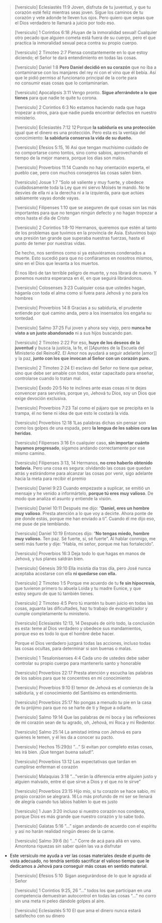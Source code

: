 >[!versiculo] Eclesiastés 11:9
>Joven, disfruta de tu juventud, y que tu corazón esté feliz mientras seas joven. Sigue los caminos de tu corazón y vete adonde te lleven tus ojos. Pero quiero que sepas que el Dios verdadero te llamará a juicio por todo eso.

>[!versiculo] 1 Corintios 6:18
>¡Huyan de la inmoralidad sexual! Cualquier otro pecado que alguien cometa está fuera de su cuerpo, pero el que practica la inmoralidad sexual peca contra su propio cuerpo.

>[!versiculo] 2 Timoteo 2:7
>Piensa constantemente en lo que estoy diciendo; el Señor te dará entendimiento en todas las cosas.

>[!versiculo] Daniel 1:8
>**Pero Daniel decidió en su corazón** que no iba a contaminarse con los manjares del rey ni con el vino que él bebía. Así que le pidió permiso al funcionario principal de la corte para no consumir esas cosas que lo contaminarían.

>[!versiculo] Apocalipsis 3:11
>Vengo pronto. **Sigue aferrándote a lo que tienes** para que nadie te quite tu corona.

>[!versiculo] 2 Corintios 6:3 
>No estamos haciendo nada que haga tropezar a otros, para que nadie pueda encontrar defectos en nuestro ministerio.

>[!versiculo] Eclesiastés 7:12
>12 Porque **la sabiduría es una protección** igual que el dinero es una protección. Pero esta es la ventaja del conocimiento: **la sabiduría conserva la vida de su dueño.**

>[!versiculo] Efesios 5:15, 16
>Así que tengan muchísimo cuidado de no comportarse como tontos, sino como sabios, aprovechando el tiempo de la mejor manera, porque los días son malos.

>[!versiculo] Proverbios 11:14
>Cuando no hay orientación experta, el pueblo cae, pero con muchos consejeros las cosas salen bien.

>[!versiculo] Josue 1:7
>”Solo sé valiente y muy fuerte, y obedece cuidadosamente toda la Ley que mi siervo Moisés te mandó. No te desvíes de ella ni a la derecha ni a la izquierda, para que actúes sabiamente vayas donde vayas.

>[!versiculo] Filipenses 1:10
>que se aseguren de qué cosas son las más importantes para que no tengan ningún defecto y no hagan tropezar a otros hasta el día de Cristo

>[!versiculo] 2 Corintios 1:8-10
>Hermanos, queremos que estén al tanto de los problemas que tuvimos en la provincia de Asia. Estuvimos bajo una presión tan grande que superaba nuestras fuerzas, hasta el punto de temer por nuestras vidas.
>
>De hecho, nos sentimos como si ya estuviéramos condenados a muerte. Esto sucedió para que no confiáramos en nosotros mismos, sino en el Dios que levanta a los muertos. 
>
>Él nos libró de tan terrible peligro de muerte, y nos librará de nuevo. Y ponemos nuestra esperanza en él, en que seguirá librándonos.

>[!versiculo] Colosenses 3:23
>Cualquier cosa que ustedes hagan, háganla con toda el alma como si fuera para Jehová y no para los hombres

>[!versiculo] Proverbios 14:8
>Gracias a su sabiduría, el prudente entiende por qué camino anda, pero a los insensatos los engaña su tontedad.

>[!versiculo] Salmo 37:25
>Fui joven y ahora soy viejo, pero **nunca he visto a un justo abandonado** ni a sus hijos buscando pan.

>[!versiculo] 2 Timoteo 2:22
>Por eso, **huye de los deseos de la juventud** y busca la justicia, la fe, el [[Apuntes de la Escuela del Ministerio del Reino#2. El Amor nos ayudará a seguir adelante |amor]] y la paz, **junto con los que invocan al Señor con un corazón puro.**

>[!versiculo] 2 Timoteo 2:24
>El esclavo del Señor no tiene que pelear, sino que debe ser amable con todos, estar capacitado para enseñar, controlarse cuando lo tratan mal.

>[!versiculo] Éxodo 20:5
>No te inclines ante esas cosas ni te dejes convencer para servirles, porque yo, Jehová tu Dios, soy un Dios que exige devoción exclusiva.

>[!versiculo] Proverbios 7:23
>Tal como el pájaro que se precipita en la trampa, él no tiene ni idea de que esto le costará la vida.

>[!versiculo] Proverbios 12:18
>1Las palabras dichas sin pensar son como los golpes de una espada, pero **la lengua de los sabios cura las heridas**.

>[!versiculo] Filipenses 3:16
>En cualquier caso, **sin importar cuánto hayamos progresado**, sigamos andando correctamente por ese mismo camino.

>[!versiculo] Filipenses 3:13, 14
>Hermanos, **no creo haberlo obtenido todavía.** Pero una cosa es segura: olvidando las cosas que quedan atrás y estirándome para alcanzar las cosas por venir, sigo adelante hacia la meta para recibir el premio

>[!versiculo] Daniel 9:23
> Cuando empezaste a suplicar, se emitió un mensaje y he venido a informártelo, **porque tú eres muy valioso**. De modo que analiza el asunto y entiende la visión.

>[!versiculo] Daniel 10:11
>Después me dijo: “**Daniel, eres un hombre muy valioso**. Presta atención a lo que voy a decirte. Ahora ponte de pie donde estás, porque me han enviado a ti”. Cuando él me dijo eso, me puse de pie temblando.

>[!versiculo] Daniel 10:19
>Entonces dijo: “**No tengas miedo, hombre muy valioso.** Ten paz. Sé fuerte, sí, sé fuerte”. Al hablar conmigo, me sentí más fuerte y dije: “Habla, mi señor, porque me has fortalecido”.

>[!versiculo] Proverbios 16:3
>Deja todo lo que hagas en manos de Jehová, y tus planes saldrán bien.

>[!versiculo] Génesis 39:10
>Ella insistía día tras día, pero José nunca aceptaba acostarse con ella **ni quedarse con ella.**

>[!versiculo] 2 Timoteo 1:5
>Porque me acuerdo de tu **fe sin hipocresía**, que tuvieron primero tu abuela Loida y tu madre Eunice, y que estoy seguro de que tú también tienes.

>[!versiculo] 2 Timoteo 4:5 
>Pero tú mantén tu buen juicio en todas las cosas, aguanta las dificultades, haz tu trabajo de evangelizador y cumple completamente tu ministerio.

>[!versiculo] Eclesiastés 12:13, 14
>Después de oírlo todo, la conclusión es esta: teme al Dios verdadero y obedece sus mandamientos, porque eso es todo lo que el hombre debe hacer.
>
>Porque el Dios verdadero juzgará todas las acciones, incluso todas las cosas ocultas, para determinar si son buenas o malas.

>[!versiculo] 1 Tesalonisenses 4:4
>Cada uno de ustedes debe saber controlar su propio cuerpo para mantenerlo santo y honorable

>[!versiculo] Proverbios 22:17
>Presta atención y escucha las palabras de los sabios para que te concentres en mi conocimiento

>[!versiculo] Proverbios 9:10
>El temor de Jehová es el comienzo de la sabiduría, y el conocimiento del Santísimo es entendimiento.

>[!versiculo] Proverbios 25:17
>No pongas a menudo tu pie en la casa de tu prójimo para que no se harte de ti y llegue a odiarte.

>[!versiculo] Salmo 19:14
>Que las palabras de mi boca y las reflexiones de mi corazón sean de tu agrado, oh, Jehová, mi Roca y mi Redentor.

>[!versiculo] Salmo 25:14
>La amistad íntima con Jehová es para quienes le temen, y él les da a conocer su pacto.

>[!versiculo] Hechos 15:29(b)
>”…” Si evitan por completo estas cosas, les irá bien. ¡Que tengan buena salud!”.

>[!versiculo] Proverbios 13:12
>Las expectativas que tardan en cumplirse enferman el corazón

>[!versiculo] Malaquias 3:18
>”…”verán la diferencia entre alguien justo y alguien malvado, entre el que sirve a Dios y el que no le sirve”

>[!versiculo] Proverbios 23:15
>Hijo mío, si tu corazón se hace sabio, mi propio corazón se alegrará.  16 Lo más profundo de mi ser se llenará de alegría cuando tus labios hablen lo que es justo

>[!versiculo] 1 Juan 3:20
>incluso si nuestro corazón nos condena, porque Dios es más grande que nuestro corazón y lo sabe todo.

>[!versiculo] Galatas 5:16
>”…” sigan andando de acuerdo con el espíritu y así no harán realidad ningún deseo de la carne.

>[!versiculo] Salmo 39:6 (b)
>”…” Corre de acá para allá en vano. Amontona riquezas sin saber quién las va a disfrutar


- Este versículo me ayuda a ver las cosas materiales desde el punto de vista adecuado, no tendría sentido sacrificar el valioso tiempo que le dedicamos a Jehová para conseguir más cosas en sentido material.

>[!versiculo] Efesios 5:10
> Sigan asegurándose de lo que le agrada al Señor

>[!versiculo] 1 Corintios 9:25, 26
>”…” todos los que participan en una competencia demuestran autocontrol en todas las cosas “…” no corro sin una meta ni peleo dándole golpes al aire.

>[!versiculo] Eclesiastés 5:10
>El que ama el dinero nunca estará satisfecho con su dinero





